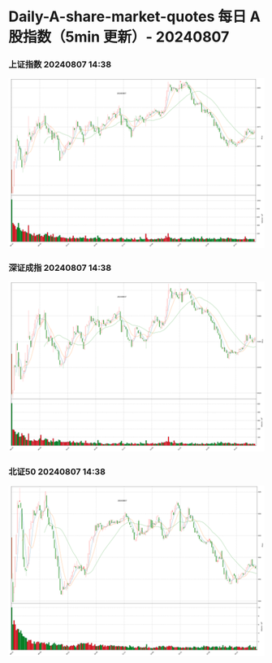 
# Daily-A-share-market-quotes 每日 A 股指数（5min 更新）- 20240807

### 上证指数 20240807 14:38
![](./fig/2024/8/20240807-sh000001.png)

### 深证成指 20240807 14:38
![](./fig/2024/8/20240807-sz399001.png)

### 北证50 20240807 14:38
![](./fig/2024/8/20240807-bj899050.png)
